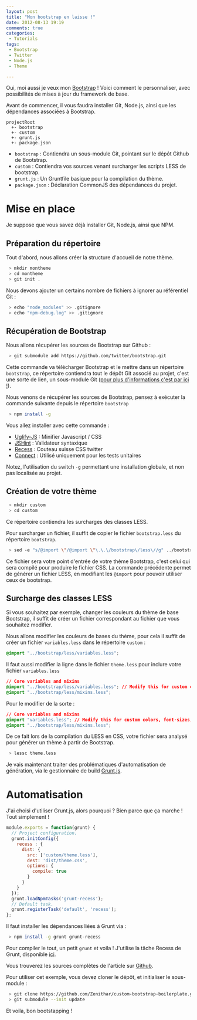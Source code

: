 ```yaml
---
layout: post
title: "Mon bootstrap en laisse !"
date: 2012-08-13 19:19
comments: true
categories: 
 - Tutorials
tags:
 - Bootstrap
 - Twitter
 - Node.js
 - Theme 

---
```


Oui, moi aussi je veux mon [Bootstrap](http://twitter.github.com/bootstrap) ! Voici comment le personnaliser, avec possibilités de mises à jour du framework de base.

Avant de commencer, il vous faudra installer Git, Node.js, ainsi que les dépendances associées à Bootstrap.

```
projectRoot
  +- bootstrap
  +- custom	
  +- grunt.js		
  +- package.json
```

 * `bootstrap` : Contiendra un sous-module Git, pointant sur le dépôt Github de Bootstrap.
 * `custom` : Contiendra vos sources venant surcharger les scripts LESS de bootstrap.
 * `grunt.js` : Un Gruntfile basique pour la compilation du thème.
 * `package.json` : Déclaration CommonJS des dépendances du projet.
  
# Mise en place

Je suppose que vous savez déjà installer Git, Node.js, ainsi que NPM.

## Préparation du répertoire

Tout d'abord, nous allons créer la structure d'accueil de notre thème.

```bash
 > mkdir montheme
 > cd montheme
 > git init .
```

Nous devons ajouter un certains nombre de fichiers à ignorer au référentiel Git :

```bash
 > echo "node_modules" >> .gitignore
 > echo "npm-debug.log" >> .gitignore
```

## Récupération de Bootstrap

Nous allons récupérer les sources de Bootstrap sur Github :

```bash
 > git submodule add https://github.com/twitter/bootstrap.git
```

Cette commande va télécharger Bootstrap et le mettre dans un répertoire `bootstrap`, ce répertoire contiendra tout le dépôt Git associé au projet, c'est une sorte de lien, un sous-module Git ([pour plus d'informations c'est par ici !](http://git-scm.com/book/en/Git-Tools-Submodules)).

Nous venons de récupérer les sources de Bootstrap, pensez à exécuter la commande suivante depuis le répertoire `bootstrap`

```bash
 > npm install -g
```

Vous allez installer avec cette commande :

 * [Uglify-JS](https://github.com/mishoo/UglifyJS/) : Minifier Javascript / CSS
 * [JSHint](http://www.jshint.com/) : Validateur syntaxique
 * [Recess](http://twitter.github.com/recess/) : Couteau suisse CSS twitter
 * [Connect](http://www.senchalabs.org/connect/) : Utilisé uniquement pour les tests unitaires
 
Notez, l'utilisation du switch `-g` permettant une installation globale, et non pas localisée au projet.

## Création de votre thème

```bash
 > mkdir custom
 > cd custom
``` 

Ce répertoire contiendra les surcharges des classes LESS.

Pour surcharger un fichier, il suffit de copier le fichier `bootstrap.less` du répertoire `bootstrap`.

```bash
 > sed -e "s/@import \"/@import \"\.\.\/bootstrap\/less\//g" ../bootstrap/less/bootstrap.less > theme.less
```

Ce fichier sera votre point d'entrée de votre thème Bootstrap, c'est celui qui sera compilé pour produire le fichier CSS.
La commande précédente permet de générer un fichier LESS, en modifiant les `@import` pour pouvoir utiliser ceux de bootstrap.

## Surcharge des classes LESS

Si vous souhaitez par exemple, changer les couleurs du thème de base Bootstrap, il suffit de créer un fichier correspondant au fichier que vous souhaitez modifier.

Nous allons modifier les couleurs de bases du thème, pour cela il suffit de créer un fichier `variables.less` dans le répertoire `custom` :

```css
@import "../bootstrap/less/variables.less";
```

Il faut aussi modifier la ligne dans le fichier `theme.less` pour inclure votre fichier `variables.less`

```css
// Core variables and mixins
@import "../bootstrap/less/variables.less"; // Modify this for custom colors, font-sizes, etc
@import "../bootstrap/less/mixins.less";
```

Pour le modifier de la sorte :

```css
// Core variables and mixins
@import "variables.less"; // Modify this for custom colors, font-sizes, etc
@import "../bootstrap/less/mixins.less";
```

De ce fait lors de la compilation du LESS en CSS, votre fichier sera analysé pour générer un thème à partir de Bootstrap.

```bash
 > lessc theme.less
```
Je vais maintenant traiter des problématiques d'automatisation de génération, via le gestionnaire de build [Grunt.js](https://github.com/cowboy/grunt).

# Automatisation

J'ai choisi d'utiliser Grunt.js, alors pourquoi ? Bien parce que ça marche ! Tout simplement !

```javascript
module.exports = function(grunt) {
  // Project configuration.
  grunt.initConfig({
    recess : {
      dist: {
        src: ['custom/theme.less'],
        dest: 'dist/theme.css',
        options: {
          compile: true
        }
      }
    }
  });
  grunt.loadNpmTasks('grunt-recess');
  // Default task.
  grunt.registerTask('default', 'recess');
};
```

Il faut installer les dépendances liées à Grunt via :

```bash
 > npm install -g grunt grunt-recess
```

Pour compiler le tout, un petit `grunt` et voila ! J'utilise la tâche Recess de Grunt, disponible [ici](https://github.com/sindresorhus/grunt-recess).

Vous trouverez les sources complètes de l'article sur [Github](https://github.com/Zenithar/custom-bootstrap-boilerplate).

Pour utiliser cet exemple, vous devez cloner le dépôt, et initialiser le sous-module :

```bash
 > git clone https://github.com/Zenithar/custom-bootstrap-boilerplate.git
 > git submodule --init update
``` 

Et voila, bon bootstapping !











 
